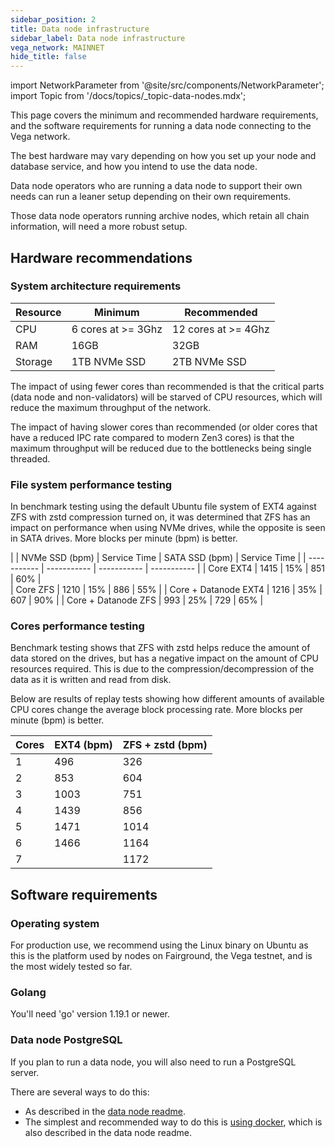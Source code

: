 ```yaml
---
sidebar_position: 2
title: Data node infrastructure
sidebar_label: Data node infrastructure
vega_network: MAINNET
hide_title: false
---
```

import NetworkParameter from '@site/src/components/NetworkParameter';
import Topic from '/docs/topics/_topic-data-nodes.mdx';

<Topic />

This page covers the minimum and recommended hardware requirements, and the software requirements for running a data node connecting to the Vega network.

The best hardware may vary depending on how you set up your node and database service, and how you intend to use the data node.

Data node operators who are running a data node to support their own needs can run a leaner setup depending on their own requirements.

Those data node operators running archive nodes, which retain all chain information, will need a more robust setup.

## Hardware recommendations

### System architecture requirements
| Resource    | Minimum     | Recommended |
| ----------- | ----------- | ----------- |
| CPU | 6 cores at >= 3Ghz | 12 cores at >= 4Ghz|
| RAM   | 16GB            | 32GB        |
| Storage   | 1TB NVMe SSD| 2TB NVMe SSD |

The impact of using fewer cores than recommended is that the critical parts (data node and non-validators) will be starved of CPU resources, which will reduce the maximum throughput of the network.

The impact of having slower cores than recommended (or older cores that have a reduced IPC rate compared to modern Zen3 cores) is that the maximum throughput will be reduced due to the bottlenecks being single threaded.

### File system performance testing
In benchmark testing using the default Ubuntu file system of EXT4 against ZFS with zstd compression turned on, it was determined that ZFS has an impact on performance when using NVMe drives, while the opposite is seen in SATA drives. More blocks per minute (bpm) is better.

|     | NVMe SSD (bpm)  | Service Time | SATA SSD (bpm) | Service Time |
| ----------- | ----------- | ----------- | ----------- |
| Core EXT4 | 1415 | 15% | 851 | 60% |  
| Core ZFS | 1210  | 15% | 886 | 55% |
| Core + Datanode EXT4 | 1216 | 35% | 607 | 90% |
| Core + Datanode ZFS | 993 | 25% | 729 | 65% |


### Cores performance testing 
Benchmark testing shows that ZFS with zstd helps reduce the amount of data stored on the drives, but has a negative impact on the amount of CPU resources required. This is due to the compression/decompression of the data as it is written and read from disk. 

Below are results of replay tests showing how different amounts of available CPU cores change the average block processing rate. More blocks per minute (bpm) is better.

| Cores | EXT4 (bpm) | ZFS + zstd (bpm) |
| ----------- | ----------- | ----------- |
| 1 | 496 | 326 |
| 2   | 853 | 604 |
| 3   | 1003 | 751 |
| 4   | 1439 | 856 |
| 5   | 1471 | 1014 |
| 6   | 1466 | 1164 |
| 7   |  | 1172 |


## Software requirements

### Operating system 
For production use, we recommend using the Linux binary on Ubuntu as this is the platform used by nodes on Fairground, the Vega testnet, and is the most widely tested so far. 

### Golang
You'll need 'go' version 1.19.1 or newer.

### Data node PostgreSQL
If you plan to run a data node, you will also need to run a PostgreSQL server.

There are several ways to do this:
- As described in the [data node readme](https://github.com/vegaprotocol/vega/blob/develop/datanode/README.md). 
- The simplest and recommended way to do this is [using docker](https://github.com/vegaprotocol/vega/blob/develop/datanode/README.md#using-docker), which is also described in the data node readme.

<!-- ### Block explorer PostgresSQL [WIP] -->
